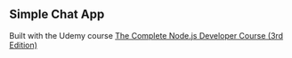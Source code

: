 ## Simple Chat App

Built with the Udemy course [The Complete Node.js Developer Course (3rd Edition)](https://www.udemy.com/course/the-complete-nodejs-developer-course-2/)
